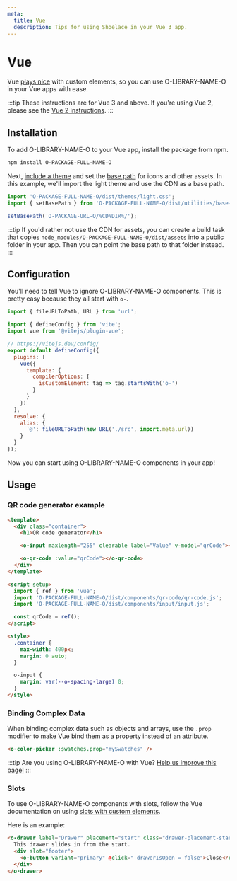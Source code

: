 ```yaml
---
meta:
  title: Vue
  description: Tips for using Shoelace in your Vue 3 app.
---
```


# Vue

Vue [plays nice](https://custom-elements-everywhere.com/#vue) with custom elements, so you can use O-LIBRARY-NAME-O in your Vue apps with ease.

:::tip
These instructions are for Vue 3 and above. If you're using Vue 2, please see the [Vue 2 instructions](/frameworks/vue-2).
:::

## Installation

To add O-LIBRARY-NAME-O to your Vue app, install the package from npm.

```bash
npm install O-PACKAGE-FULL-NAME-O
```

Next, [include a theme](/getting-started/themes) and set the [base path](/getting-started/installation#setting-the-base-path) for icons and other assets. In this example, we'll import the light theme and use the CDN as a base path.

```jsx
import 'O-PACKAGE-FULL-NAME-O/dist/themes/light.css';
import { setBasePath } from 'O-PACKAGE-FULL-NAME-O/dist/utilities/base-path';

setBasePath('O-PACKAGE-URL-O/%CDNDIR%/');
```

:::tip
If you'd rather not use the CDN for assets, you can create a build task that copies `node_modules/O-PACKAGE-FULL-NAME-O/dist/assets` into a public folder in your app. Then you can point the base path to that folder instead.
:::

## Configuration

You'll need to tell Vue to ignore O-LIBRARY-NAME-O components. This is pretty easy because they all start with `o-`.

```js
import { fileURLToPath, URL } from 'url';

import { defineConfig } from 'vite';
import vue from '@vitejs/plugin-vue';

// https://vitejs.dev/config/
export default defineConfig({
  plugins: [
    vue({
      template: {
        compilerOptions: {
          isCustomElement: tag => tag.startsWith('o-')
        }
      }
    })
  ],
  resolve: {
    alias: {
      '@': fileURLToPath(new URL('./src', import.meta.url))
    }
  }
});
```

Now you can start using O-LIBRARY-NAME-O components in your app!

## Usage

### QR code generator example

```html
<template>
  <div class="container">
    <h1>QR code generator</h1>

    <o-input maxlength="255" clearable label="Value" v-model="qrCode"></o-input>

    <o-qr-code :value="qrCode"></o-qr-code>
  </div>
</template>

<script setup>
  import { ref } from 'vue';
  import 'O-PACKAGE-FULL-NAME-O/dist/components/qr-code/qr-code.js';
  import 'O-PACKAGE-FULL-NAME-O/dist/components/input/input.js';

  const qrCode = ref();
</script>

<style>
  .container {
    max-width: 400px;
    margin: 0 auto;
  }

  o-input {
    margin: var(--o-spacing-large) 0;
  }
</style>
```

### Binding Complex Data

When binding complex data such as objects and arrays, use the `.prop` modifier to make Vue bind them as a property instead of an attribute.

```html
<o-color-picker :swatches.prop="mySwatches" />
```

:::tip
Are you using O-LIBRARY-NAME-O with Vue? [Help us improve this page!](O-REPO-URL-O/blob/next/docs/frameworks/vue.md)
:::

### Slots

To use O-LIBRARY-NAME-O components with slots, follow the Vue documentation on using [slots with custom elements](https://vuejs.org/guide/extras/web-components.html#building-custom-elements-with-vue).

Here is an example:

```html
<o-drawer label="Drawer" placement="start" class="drawer-placement-start" :open="drawerIsOpen">
  This drawer slides in from the start.
  <div slot="footer">
    <o-button variant="primary" @click=" drawerIsOpen = false">Close</o-button>
  </div>
</o-drawer>
```
